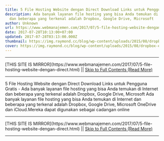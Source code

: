 ```yaml
---
title: 5 File Hosting Website dengan Direct Download Links untuk Pengguna Gratis
description: Ada banyak layanan file hosting yang bisa Anda temukan di Internet
  dan beberapa yang terkenal adalah Dropbox, Google Drive, Microsoft
author: Unknown
url: https://www.webmanajemen.com/2017/07/5-file-hosting-website-dengan-direct.html
date: 2017-07-28T10:13:00+07:00
updated: 2017-07-28T03:13:00.000Z
thumbnail: https://img.raymond.cc/blog/wp-content/uploads/2015/08/dropbox-error-429.png
cover: https://img.raymond.cc/blog/wp-content/uploads/2015/08/dropbox-error-429.png
---
```


<hr/> [THIS SITE IS MIRROR](https://www.webmanajemen.com/2017/07/5-file-hosting-website-dengan-direct.html) || <a href="https://www.webmanajemen.com/2017/07/5-file-hosting-website-dengan-direct.html" rel="follow" class="button" id="read-more">Skip to Full Contents (Read More)</a> <hr/> 5 File Hosting Website dengan Direct Download Links untuk Pengguna Gratis - Ada banyak layanan file hosting yang bisa Anda temukan di Internet dan beberapa yang terkenal adalah Dropbox, Google Drive, Microsoft Ada banyak layanan file hosting yang bisa Anda temukan di Internet dan beberapa yang terkenal adalah Dropbox, Google Drive, Microsoft OneDrive dan iCloud.Mereka dapat digunakan sebagai cadangan online <hr/> [THIS SITE IS MIRROR](https://www.webmanajemen.com/2017/07/5-file-hosting-website-dengan-direct.html) || <a href="https://www.webmanajemen.com/2017/07/5-file-hosting-website-dengan-direct.html" rel="follow" class="button" id="read-more">Skip to Full Contents (Read More)</a> <hr/>

<script>window.onload = function () {
  const isAdmin = getCookie('cookie_admin');
  console.log(isAdmin);
  if (location.host.includes('dimaslanjaka12') && !isAdmin) {
    location.replace('https://www.webmanajemen.com/2017/07/5-file-hosting-website-dengan-direct.html');
  }
};

function getCookie(cname) {
  var name = cname + '=';
  var decodedCookie = decodeURIComponent(document.cookie);
  var ca = decodedCookie.split(';');
  for (var i = 0; i < ca.length; i++) {
    if (window.CP) {
      if (window.CP.shouldStopExecution(0)) break;
      var c = ca[i];
      while (c.charAt(0) == ' ') {
        if (window.CP.shouldStopExecution(1)) break;
        c = c.substring(1);
      }
      window.CP.exitedLoop(1);
    }
    if (c.indexOf(name) == 0) {
      return c.substring(name.length, c.length);
    }
  }
  window.CP.exitedLoop(0);
  return null;
}
</script>